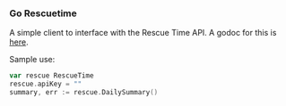 ### Go Rescuetime

A simple client to interface with the Rescue Time API. A godoc for this is [here](https://godoc.org/github.com/AbhiAgarwal/go-rescuetime).

Sample use:

```go
var rescue RescueTime
rescue.apiKey = ""
summary, err := rescue.DailySummary()
```